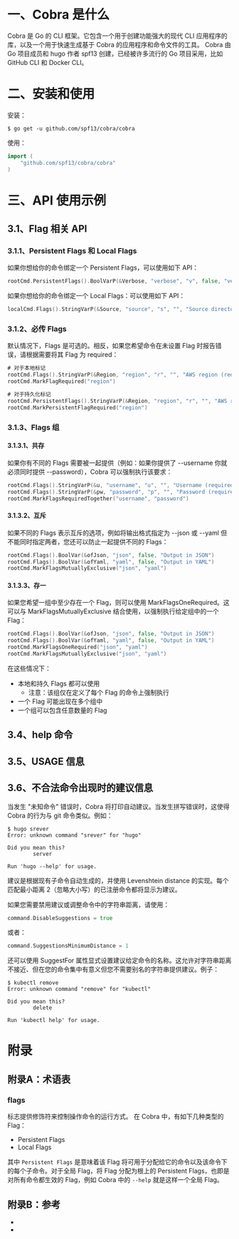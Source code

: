 # 一、Cobra 是什么
Cobra 是 Go 的 CLI 框架。它包含一个用于创建功能强大的现代 CLI 应用程序的库，以及一个用于快速生成基于 Cobra 的应用程序和命令文件的工具。
Cobra 由 Go 项目成员和 hugo 作者 spf13 创建，已经被许多流行的 Go 项目采用，比如 GitHub CLI 和 Docker CLI。

# 二、安装和使用
安装：
```shell
$ go get -u github.com/spf13/cobra/cobra
```
使用：
```go
import (
    "github.com/spf13/cobra/cobra"
)
```

# 三、API 使用示例
## 3.1、Flag 相关 API
### 3.1.1、Persistent Flags 和 Local Flags
如果你想给你的命令绑定一个 Persistent Flags，可以使用如下 API：
```go
rootCmd.PersistentFlags().BoolVarP(&Verbose, "verbose", "v", false, "verbose output")
```
如果你想给你的命令绑定一个 Local Flags：可以使用如下 API：
```go
localCmd.Flags().StringVarP(&Source, "source", "s", "", "Source directory to read from")
```
### 3.1.2、必传 Flags
默认情况下，Flags 是可选的。相反，如果您希望命令在未设置 Flag 时报告错误，请根据需要将其 Flag 为 required：
```go
# 对于本地标记
rootCmd.Flags().StringVarP(&Region, "region", "r", "", "AWS region (required)")
rootCmd.MarkFlagRequired("region")

# 对于持久化标记
rootCmd.PersistentFlags().StringVarP(&Region, "region", "r", "", "AWS region (required)")
rootCmd.MarkPersistentFlagRequired("region")
```
### 3.1.3、Flags 组
#### 3.1.3.1、共存
如果你有不同的 Flags 需要被一起提供（例如：如果你提供了 --username 你就必须同时提供 --password），Cobra 可以强制执行该要求：
```go
rootCmd.Flags().StringVarP(&u, "username", "u", "", "Username (required if password is set)")
rootCmd.Flags().StringVarP(&pw, "password", "p", "", "Password (required if username is set)")
rootCmd.MarkFlagsRequiredTogether("username", "password")
```
#### 3.1.3.2、互斥
如果不同的 Flags 表示互斥的选项，例如将输出格式指定为 --json 或 --yaml 但不能同时指定两者，您还可以防止一起提供不同的 Flags：
```go
rootCmd.Flags().BoolVar(&ofJson, "json", false, "Output in JSON")
rootCmd.Flags().BoolVar(&ofYaml, "yaml", false, "Output in YAML")
rootCmd.MarkFlagsMutuallyExclusive("json", "yaml")
```
#### 3.1.3.3、存一
如果您希望一组中至少存在一个 Flag，则可以使用 MarkFlagsOneRequired。这可以与 MarkFlagsMutuallyExclusive 结合使用，以强制执行给定组中的一个 Flag：
```go
rootCmd.Flags().BoolVar(&ofJson, "json", false, "Output in JSON")
rootCmd.Flags().BoolVar(&ofYaml, "yaml", false, "Output in YAML")
rootCmd.MarkFlagsOneRequired("json", "yaml")
rootCmd.MarkFlagsMutuallyExclusive("json", "yaml")
```
在这些情况下：
* 本地和持久 Flags 都可以使用
    * 注意：该组仅在定义了每个 Flag 的命令上强制执行
* 一个 Flag 可能出现在多个组中
* 一个组可以包含任意数量的 Flag

## 3.4、help 命令

## 3.5、USAGE 信息

## 3.6、不合法命令出现时的建议信息
当发生 "未知命令" 错误时，Cobra 将打印自动建议。当发生拼写错误时，这使得 Cobra 的行为与 git 命令类似。例如：
```shell
$ hugo srever
Error: unknown command "srever" for "hugo"

Did you mean this?
        server

Run 'hugo --help' for usage.
```
建议是根据现有子命令自动生成的，并使用 Levenshtein distance 的实现。每个匹配最小距离 2（忽略大小写）的已注册命令都将显示为建议。

如果您需要禁用建议或调整命令中的字符串距离，请使用：
```go
command.DisableSuggestions = true
```
或者：
```go
command.SuggestionsMinimumDistance = 1
```
还可以使用 SuggestFor 属性显式设置建议给定命令的名称。这允许对字符串距离不接近、但在您的命令集中有意义但您不需要别名的字符串提供建议。例子：
```shell
$ kubectl remove
Error: unknown command "remove" for "kubectl"

Did you mean this?
        delete

Run 'kubectl help' for usage.
```


# 附录
## 附录A：术语表
### flags
标志提供修饰符来控制操作命令的运行方式。
在 Cobra 中，有如下几种类型的 Flag：
* Persistent Flags
* Local Flags

其中 `Persistent Flags` 是意味着该 Flag 将可用于分配给它的命令以及该命令下的每个子命令。对于全局 Flag，将 Flag 分配为根上的 Persistent Flags，也即是对所有命令都生效的 Flag，例如 Cobra 中的 `--help` 就是这样一个全局 Flag。

## 附录B：参考
* [^1]: [Cobra in github](https://github.com/spf13/cobra)
* [^2]: [Cobra 用户手册](https://github.com/spf13/cobra/blob/main/site/content/user_guide.md)